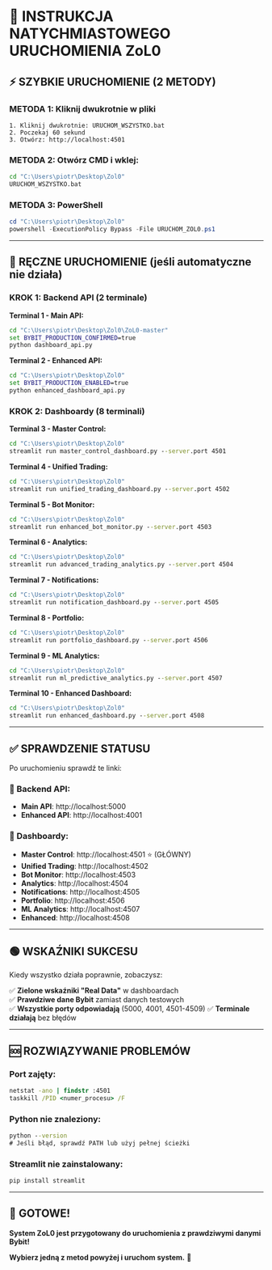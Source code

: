 # 🚀 INSTRUKCJA NATYCHMIASTOWEGO URUCHOMIENIA ZoL0

## ⚡ SZYBKIE URUCHOMIENIE (2 METODY)

### METODA 1: Kliknij dwukrotnie w pliki
```
1. Kliknij dwukrotnie: URUCHOM_WSZYSTKO.bat
2. Poczekaj 60 sekund
3. Otwórz: http://localhost:4501
```

### METODA 2: Otwórz CMD i wklej:
```cmd
cd "C:\Users\piotr\Desktop\Zol0"
URUCHOM_WSZYSTKO.bat
```

### METODA 3: PowerShell
```powershell
cd "C:\Users\piotr\Desktop\Zol0"
powershell -ExecutionPolicy Bypass -File URUCHOM_ZOL0.ps1
```

---

## 🔧 RĘCZNE URUCHOMIENIE (jeśli automatyczne nie działa)

### KROK 1: Backend API (2 terminale)

**Terminal 1 - Main API:**
```cmd
cd "C:\Users\piotr\Desktop\Zol0\ZoL0-master"
set BYBIT_PRODUCTION_CONFIRMED=true
python dashboard_api.py
```

**Terminal 2 - Enhanced API:**
```cmd
cd "C:\Users\piotr\Desktop\Zol0"
set BYBIT_PRODUCTION_ENABLED=true
python enhanced_dashboard_api.py
```

### KROK 2: Dashboardy (8 terminali)

**Terminal 3 - Master Control:**
```cmd
cd "C:\Users\piotr\Desktop\Zol0"
streamlit run master_control_dashboard.py --server.port 4501
```

**Terminal 4 - Unified Trading:**
```cmd
cd "C:\Users\piotr\Desktop\Zol0"
streamlit run unified_trading_dashboard.py --server.port 4502
```

**Terminal 5 - Bot Monitor:**
```cmd
cd "C:\Users\piotr\Desktop\Zol0"
streamlit run enhanced_bot_monitor.py --server.port 4503
```

**Terminal 6 - Analytics:**
```cmd
cd "C:\Users\piotr\Desktop\Zol0"
streamlit run advanced_trading_analytics.py --server.port 4504
```

**Terminal 7 - Notifications:**
```cmd
cd "C:\Users\piotr\Desktop\Zol0"
streamlit run notification_dashboard.py --server.port 4505
```

**Terminal 8 - Portfolio:**
```cmd
cd "C:\Users\piotr\Desktop\Zol0"
streamlit run portfolio_dashboard.py --server.port 4506
```

**Terminal 9 - ML Analytics:**
```cmd
cd "C:\Users\piotr\Desktop\Zol0"
streamlit run ml_predictive_analytics.py --server.port 4507
```

**Terminal 10 - Enhanced Dashboard:**
```cmd
cd "C:\Users\piotr\Desktop\Zol0"
streamlit run enhanced_dashboard.py --server.port 4508
```

---

## ✅ SPRAWDZENIE STATUSU

Po uruchomieniu sprawdź te linki:

### 📡 Backend API:
- **Main API**: http://localhost:5000
- **Enhanced API**: http://localhost:4001

### 🎯 Dashboardy:
- **Master Control**: http://localhost:4501 ⭐ (GŁÓWNY)
- **Unified Trading**: http://localhost:4502
- **Bot Monitor**: http://localhost:4503
- **Analytics**: http://localhost:4504
- **Notifications**: http://localhost:4505
- **Portfolio**: http://localhost:4506
- **ML Analytics**: http://localhost:4507
- **Enhanced**: http://localhost:4508

---

## 🟢 WSKAŹNIKI SUKCESU

Kiedy wszystko działa poprawnie, zobaczysz:

✅ **Zielone wskaźniki "Real Data"** w dashboardach  
✅ **Prawdziwe dane Bybit** zamiast danych testowych  
✅ **Wszystkie porty odpowiadają** (5000, 4001, 4501-4509)
✅ **Terminale działają** bez błędów  

---

## 🆘 ROZWIĄZYWANIE PROBLEMÓW

### Port zajęty:
```cmd
netstat -ano | findstr :4501
taskkill /PID <numer_procesu> /F
```

### Python nie znaleziony:
```cmd
python --version
# Jeśli błąd, sprawdź PATH lub użyj pełnej ścieżki
```

### Streamlit nie zainstalowany:
```cmd
pip install streamlit
```

---

## 🎉 GOTOWE!

**System ZoL0 jest przygotowany do uruchomienia z prawdziwymi danymi Bybit!**

**Wybierz jedną z metod powyżej i uruchom system.** 🚀
